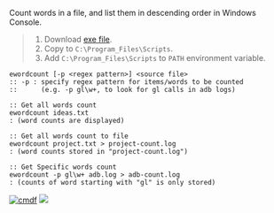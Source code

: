 Count words in a file, and list them in descending order in Windows Console.
> 1. Download [exe file](https://github.com/cmdf/extra-wordcount/releases/download/1.0.0/ewordcount.exe).
> 2. Copy to `C:\Program_Files\Scripts`.
> 3. Add `C:\Program_Files\Scripts` to `PATH` environment variable.


```batch
ewordcount [-p <regex pattern>] <source file>
:: -p : specify regex pattern for items/words to be counted
::      (e.g. -p gl\w+, to look for gl calls in adb logs)
```

```batch
:: Get all words count
ewordcount ideas.txt
: (word counts are displayed)

:: Get all words count to file
ewordcount project.txt > project-count.log
: (word counts stored in "project-count.log")

:: Get Specific words count
ewordcount -p gl\w+ adb.log > adb-count.log
: (counts of word starting with "gl" is only stored)
```


[![cmdf](https://i.imgur.com/ApzHpHZ.jpg)](https://cmdf.github.io)
![](https://ga-beacon.deno.dev/G-RC63DPBH3P:SH3Eq-NoQ9mwgYeHWxu7cw/github.com/nodef/extra-wordcount.cmd)
